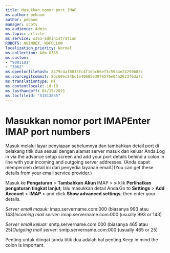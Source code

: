 ```yaml
---
title: Masukkan nomor port IMAP
ms.author: pebaum
author: pebaum
manager: scotv
ms.audience: Admin
ms.topic: article
ms.service: o365-administration
ROBOTS: NOINDEX, NOFOLLOW
localization_priority: Normal
ms.collection: Adm_O365
ms.custom:
- "9001101"
- "3062"
ms.openlocfilehash: 8479c4af8833fc4f1dbc66ef3c59a4e24290b83c
ms.sourcegitcommit: 8bc60ec34bc1e40685e3976576e04a2623f63a7c
ms.translationtype: MT
ms.contentlocale: id-ID
ms.lasthandoff: 04/15/2021
ms.locfileid: "51813835"
---
```

# <a name="enter-imap-port-numbers"></a><span data-ttu-id="11e28-102">Masukkan nomor port IMAP</span><span class="sxs-lookup"><span data-stu-id="11e28-102">Enter IMAP port numbers</span></span>

<span data-ttu-id="11e28-103">Masuk melalui layar penyiapan sebelumnya dan tambahkan detail port di belakang titik dua sesuai dengan alamat server masuk dan keluar Anda.</span><span class="sxs-lookup"><span data-stu-id="11e28-103">Log in via the advance setup screen and add your port details behind a colon in line with your incoming and outgoing server addresses.</span></span> <span data-ttu-id="11e28-104">(Anda dapat memperoleh detail ini dari penyedia layanan email.)</span><span class="sxs-lookup"><span data-stu-id="11e28-104">(You can get these details from your email service provider.)</span></span> 

<span data-ttu-id="11e28-105">Masuk ke **Pengaturan**  >  **Tambahkan Akun** IMAP  >  **>** klik **Perlihatkan pengaturan tingkat lanjut**; lalu masukkan detail Anda.</span><span class="sxs-lookup"><span data-stu-id="11e28-105">Go to **Settings** > **Add Account** > **IMAP** > and click **Show advanced settings**; then enter your details.</span></span> 

<span data-ttu-id="11e28-106">*Server email masuk:* imap.servername.com:000 (biasanya 993 atau 143)</span><span class="sxs-lookup"><span data-stu-id="11e28-106">*Incoming mail server*: imap.servername.com:000 (usually 993 or 143)</span></span> 

<span data-ttu-id="11e28-107">*Server email keluar:* smtp.servername.com:000 (biasanya 465 atau 25)</span><span class="sxs-lookup"><span data-stu-id="11e28-107">*Outgoing mail server*: smtp.servername.com:000 (usually 465 or 25)</span></span> 

<span data-ttu-id="11e28-108">Penting untuk diingat tanda titik dua adalah hal penting.</span><span class="sxs-lookup"><span data-stu-id="11e28-108">Keep in mind the colon is important.</span></span> 
